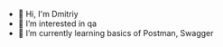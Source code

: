 - 👋 Hi, I'm Dmitriy
- 👀 I’m interested in qa
- 🌱 I’m currently learning basics of Postman, Swagger


<!---
pypyshkin/pypyshkin is a ✨ special ✨ repository because its `README.md` (this file) appears on your GitHub profile.
You can click the Preview link to take a look at your changes.
--->
